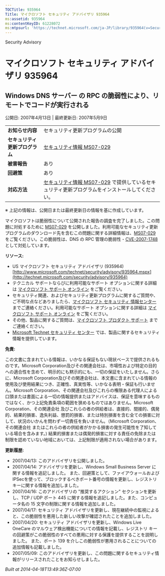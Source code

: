 ```yaml
---
TOCTitle: 935964
Title: マイクロソフト セキュリティ アドバイザリ 935964
ms:assetid: 935964
ms:contentKeyID: 61228072
ms:mtpsurl: 'https://technet.microsoft.com/ja-JP/library/935964(v=Security.10)'
---
```


Security Advisory

マイクロソフト セキュリティ アドバイザリ 935964
===============================================

Windows DNS サーバー の RPC の脆弱性により、リモートでコードが実行される
------------------------------------------------------------------------

公開日: 2007年4月13日 | 最終更新日: 2007年5月9日

|                                |                                                                                                                                                           |
|--------------------------------|-----------------------------------------------------------------------------------------------------------------------------------------------------------|
| **お知らせ内容**               | セキュリティ更新プログラムの公開                                                                                                                          |
| **セキュリティ更新プログラム** | [セキュリティ情報 MS07-029](http://technet.microsoft.com/security/bulletin/ms07-029)                                                                      |
| **被害報告**                   | あり                                                                                                                                                      |
| **回避策**                     | あり                                                                                                                                                      |
| **対応方法**                   | [セキュリティ情報 MS07-029](http://technet.microsoft.com/security/bulletin/ms07-029) で提供しているセキュリティ更新プログラムをインストールしてください。 |

※ 上記の情報は、公開日または最終更新日の情報を基に作成しています。

マイクロソフトは脆弱性について公開された報告の調査を完了しました。この問題に対処するために [MS07-029](http://technet.microsoft.com/security/bulletin/ms07-029) を公開しました。利用可能なセキュリティ更新プログラムのダウンロード先を含むこの問題に関する詳細情報は、[MS07-029](http://technet.microsoft.com/security/bulletin/ms07-029) をご覧ください。この脆弱性は、DNS の RPC 管理の脆弱性 - [CVE-2007-1748](http://www.cve.mitre.org/cgi-bin/cvename.cgi?name=cve-2007-1748) として対処しています。

**リソース:**

-   US マイクロソフト セキュリティ アドバイザリ (935964)
    [http://www.microsoft.com/technet/security/advisory/935964.mspx](http://technet.microsoft.com/security/advisory/935964)
-   テクニカル サポートならびに利用可能なサポート オプションに関する詳細は [マイクロソフト サポート オンライン](http://support.microsoft.com/) をご覧ください。
-   セキュリティ関連、およびセキュリティ更新プログラムに関するご質問や、ご不明な点などありましたら、[マイクロソフト セキュリティ 情報センター](http://www.microsoft.com/japan/security/sicinfo.mspx) までご連絡ください。利用可能なサポート オプションに関する詳細は [マイクロソフト サポート オンライン](http://support.microsoft.com/) をご覧ください。
-   その他、製品に関するご質問は、[マイクロソフト プロダクト サポート](http://support.microsoft.com/select/?target=assistance) までご連絡ください。
-   [Microsoft Technet セキュリティ センター](http://technet.microsoft.com/ja-jp/security/default.aspx) では、製品に関するセキュリティ情報を提供しています。

**免責:**

この文書に含まれている情報は、いかなる保証もない現状ベースで提供されるものです。Microsoft Corporation及びその関連会社は、市場性および特定の目的への適合性を含めて、明示的にも黙示的にも、一切の保証をいたしません。さらに、Microsoft Corporation及びその関連会社は、本文書に含まれている情報の使用及び使用結果につき、正確性、真実性等、いかなる表明・保証も行いません。Microsoft Corporation、その関連会社及びこれらの権限ある代理人による口頭または書面による一切の情報提供またはアドバイスは、保証を意味するものではなく、かつ上記免責条項の範囲を狭めるものではありません。Microsoft Corporation、その関連会社 及びこれらの者の供給者は、直接的、間接的、偶発的、結果的損害、逸失利益、懲罰的損害、または特別損害を含む全ての損害に対して、状況のいかんを問わず一切責任を負いません。（Microsoft Corporation、その関連会社 またはこれらの者の供給者がかかる損害の発生可能性を了知している場合を含みます。) 結果的損害または偶発的損害に対する責任の免除または制限を認めていない地域においては、上記制限が適用されない場合があります。

**更新履歴:**

-   2007/04/13: このアドバイザリを公開しました。
-   2007/04/14: アドバイザリを更新し、Windows Small Business Server に関する情報を追記しました。 また、回避策として、ファイアウォールおよびIPSecを使って、ブロックするべきポート番号の情報を更新し、レジストリキーに関する情報を追加しました。
-   2007/04/16: このアドバイザリの "推奨するアクション" セクションを更新し、TCP / UDP ポート 445 に関する情報を追記しました。また、コンピュータ名の 15 文字の制限に関する情報を追加しました。
-   2007/04/17: セキュリティ アドバイザリを更新し、現在継続中の監視によると、この脆弱性を悪用した新しい攻撃が確認されたことを追加しました。
-   2007/04/20: セキュリティ アドバイザリを更新し、Windows Live OneCare のマルウェア検出機能についての情報を記載し、レジストリ キーの回避策がこの脆弱性のすべての悪用に対する保護を提供することを説明しました。 また、ポート 139 を介しこの脆弱性が悪用されることについての追加情報も記載しました。
-   2007/05/09: このアドバイザリを更新し、この問題に関するセキュリティ情報がリリースされたことをお知らせしました。

*Built at 2014-04-18T13:49:36Z-07:00*
